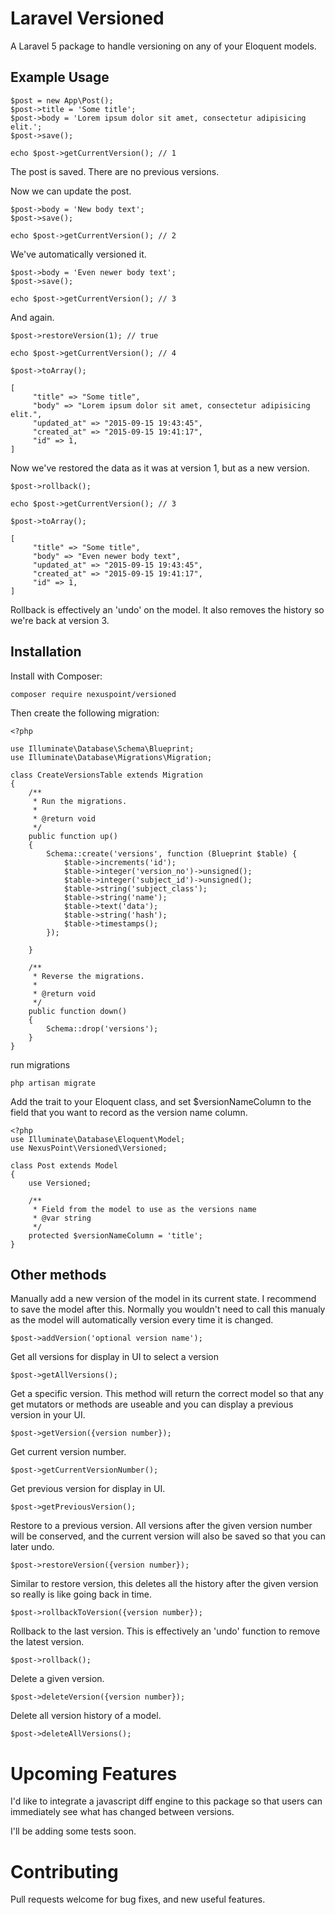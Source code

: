 # Laravel Versioned

A Laravel 5 package to handle versioning on any of your Eloquent models.

## Example Usage

    $post = new App\Post();
    $post->title = 'Some title';
    $post->body = 'Lorem ipsum dolor sit amet, consectetur adipisicing elit.';
    $post->save();
    
    echo $post->getCurrentVersion(); // 1

The post is saved. There are no previous versions.    
    
Now we can update the post.

    $post->body = 'New body text';
    $post->save();
    
    echo $post->getCurrentVersion(); // 2
    
We've automatically versioned it.
    
    $post->body = 'Even newer body text';
    $post->save();
    
    echo $post->getCurrentVersion(); // 3
    
And again.
    
    $post->restoreVersion(1); // true
    
    echo $post->getCurrentVersion(); // 4
    
    $post->toArray();
        
    [
         "title" => "Some title",
         "body" => "Lorem ipsum dolor sit amet, consectetur adipisicing elit.",
         "updated_at" => "2015-09-15 19:43:45",
         "created_at" => "2015-09-15 19:41:17",
         "id" => 1,
    ]
    
Now we've restored the data as it was at version 1, but as a new version.
    
    $post->rollback();
    
    echo $post->getCurrentVersion(); // 3
    
    $post->toArray();
    
    [
         "title" => "Some title",
         "body" => "Even newer body text",
         "updated_at" => "2015-09-15 19:43:45",
         "created_at" => "2015-09-15 19:41:17",
         "id" => 1,
    ]
        
Rollback is effectively an 'undo' on the model. It also removes the history so we're back at version 3.

## Installation

Install with Composer:

    composer require nexuspoint/versioned
    
Then create the following migration:

    <?php
    
    use Illuminate\Database\Schema\Blueprint;
    use Illuminate\Database\Migrations\Migration;
    
    class CreateVersionsTable extends Migration
    {
        /**
         * Run the migrations.
         *
         * @return void
         */
        public function up()
        {
            Schema::create('versions', function (Blueprint $table) {
                $table->increments('id');
                $table->integer('version_no')->unsigned();
                $table->integer('subject_id')->unsigned();
                $table->string('subject_class');
                $table->string('name');
                $table->text('data');
                $table->string('hash');
                $table->timestamps();
            });
    
        }
    
        /**
         * Reverse the migrations.
         *
         * @return void
         */
        public function down()
        {
            Schema::drop('versions');
        }
    }
    
run migrations
    
    php artisan migrate
    
Add the trait to your Eloquent class, and set $versionNameColumn to the field that you want to record as the version name column.

    <?php
    use Illuminate\Database\Eloquent\Model;
    use NexusPoint\Versioned\Versioned;

    class Post extends Model
    {
        use Versioned;
        
        /**
         * Field from the model to use as the versions name
         * @var string
         */
        protected $versionNameColumn = 'title';
    }


## Other methods

Manually add a new version of the model in its current state. I recommend to save the model after this. Normally you wouldn't need to call this manualy as the model will automatically version every time it is changed.

    $post->addVersion('optional version name');
    
Get all versions for display in UI to select a version

    $post->getAllVersions();
    
Get a specific version. This method will return the correct model so that any get mutators or methods are useable and you can display a previous version in your UI.

    $post->getVersion({version number});
    
Get current version number.

    $post->getCurrentVersionNumber();
    
Get previous version for display in UI.

    $post->getPreviousVersion();
    
Restore to a previous version. All versions after the given version number will be conserved, and the current version will also be saved so that you can later undo.

    $post->restoreVersion({version number});
    
Similar to restore version, this deletes all the history after the given version so really is like going back in time.    
    
    $post->rollbackToVersion({version number});
    
Rollback to the last version. This is effectively an 'undo' function to remove the latest version.

    $post->rollback();
    
Delete a given version.
    
    $post->deleteVersion({version number});
    
Delete all version history of a model.

    $post->deleteAllVersions();


# Upcoming Features

I'd like to integrate a javascript diff engine to this package so that users can immediately see what has changed between versions.

I'll be adding some tests soon.


# Contributing

Pull requests welcome for bug fixes, and new useful features.
